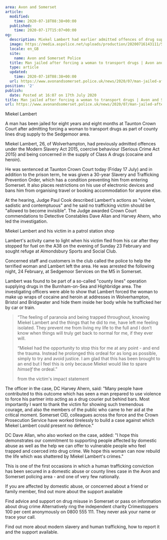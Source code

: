 ```yaml
area: Avon and Somerset
article:
  modified:
    time: 2020-07-18T08:38+00:00
  published:
    time: 2020-07-17T15:07+00:00
og:
  description: Miekel Lambert had earlier admitted offences of drug supply, modern slavery and coercive control&#8230;
  image: https://media.aspolice.net/uploads/production/20200716143111/5220044666_Miekel-Lambert_web.jpg
  locale: en_GB
  site:
    name: Avon and Somerset Police
  title: Man jailed after forcing a woman to transport drugs | Avon and Somerset Police
  type: article
  updated:
    time: 2020-07-18T08:38+00:00
  url: https://www.avonandsomerset.police.uk/news/2020/07/man-jailed-after-forcing-a-woman-to-transport-drugs/
position: '2'
publish:
  date: Posted at 16:07 on 17th July 2020
title: Man jailed after forcing a woman to transport drugs | Avon and Somerset Police
url: https://www.avonandsomerset.police.uk/news/2020/07/man-jailed-after-forcing-a-woman-to-transport-drugs/
```

Miekel Lambert

A man has been jailed for eight years and eight months at Taunton Crown Court after admitting forcing a woman to transport drugs as part of county lines drug supply to the Sedgemoor area.

Miekel Lambert, 26, of Wolverhampton, had previously admitted offences under the Modern Slavery Act 2015, coercive behaviour (Serious Crime Act 2015) and being concerned in the supply of Class A drugs (cocaine and heroin).

He was sentenced at Taunton Crown Court today (Friday 17 July) and in addition to the prison term, he was given a 30-year Slavery and Trafficking Prevention Order, which has a condition preventing him from entering Somerset. It also places restrictions on his use of electronic devices and bans him from organising travel or booking accommodation for anyone else.

At the hearing, Judge Paul Cook described Lambert's actions as "violent, sadistic and contemptuous" and he said no trafficking victim should be "allowed to become invisible". The Judge awarded Crown Court commendations to Detective Constables Dave Allan and Harvey Ahern, who led the investigation.

Miekel Lambert and his victim in a patrol station shop

Lambert's activity came to light when his victim fled from his car after they stopped for fuel on the A38 on the evening of Sunday 23 February and sought refuge at Almondsbury Sports and Social Club.

Concerned staff and customers in the club called the police to help the terrified woman and Lambert left the area. He was arrested the following night, 24 February, at Sedgemoor Services on the M5 in Somerset.

Lambert was found to be part of a so-called "county lines" operation supplying drugs in the Burnham-on-Sea and Highbridge area. The investigating officers were able to show that Lambert forced the woman to make up wraps of cocaine and heroin at addresses in Wolverhampton, Bristol and Bridgwater and hide them inside her body while he trafficked her by car or train.

> “The feeling of paranoia and being trapped throughout, knowing Miekel Lambert and the things that he did to me, have left me feeling isolated. They prevent me from living my life to the full and I don’t know when things will truly get back to normal for me, if they ever will.
>
> “Miekel had the opportunity to stop this for me at any point - and end the trauma. Instead he prolonged this ordeal for as long as possible, simply to try and avoid justice. I am glad that this has been brought to an end but I feel this is only because Miekel would like to spare _himself_ the ordeal.”
>
> from the victim's impact statement

The officer in the case, DC Harvey Ahern, said: "Many people have contributed to this outcome which has seen a man prepared to use violence to force his partner into acting as a drug courier put behind bars. Most importantly I want to thank the victim for showing such tremendous courage, and also the members of the public who came to her aid at the critical moment. Somerset CID, colleagues across the force and the Crown Prosecution Service have worked tirelessly to build a case against which Miekel Lambert could present no defence."

DC Dave Allan, who also worked on the case, added: "I hope this demonstrates our commitment to supporting people affected by domestic abuse as well as the help we can offer to vulnerable people who feel trapped and coerced into drug crime. We hope this woman can now rebuild the life which was shattered by Miekel Lambert's crimes."

This is one of the first occasions in which a human trafficking conviction has been secured in a domestic abuse or county lines case in the Avon and Somerset policing area - and one of very few nationally.

If you are affected by domestic abuse, or concerned about a friend or family member, find out more about the support available

Find advice and support on drug misuse in Somerset or pass on information about drug crime
Alternatively ring the independent charity Crimestoppers 100 per cent anonymously on 0800 555 111. They never ask your name or trace your call.

Find out more about modern slavery and human trafficking, how to report it and the support available.

